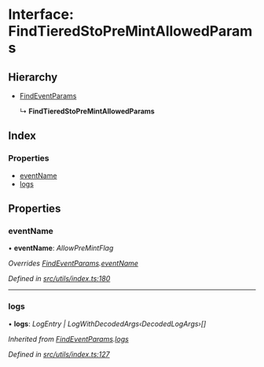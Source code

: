 # Interface: FindTieredStoPreMintAllowedParams

## Hierarchy

* [FindEventParams](_utils_index_.findeventparams.md)

  ↳ **FindTieredStoPreMintAllowedParams**

## Index

### Properties

* [eventName](_utils_index_.findtieredstopremintallowedparams.md#eventname)
* [logs](_utils_index_.findtieredstopremintallowedparams.md#logs)

## Properties

###  eventName

• **eventName**: *AllowPreMintFlag*

*Overrides [FindEventParams](_utils_index_.findeventparams.md).[eventName](_utils_index_.findeventparams.md#eventname)*

*Defined in [src/utils/index.ts:180](https://github.com/PolymathNetwork/polymath-sdk/blob/45453ad/src/utils/index.ts#L180)*

___

###  logs

• **logs**: *LogEntry | LogWithDecodedArgs‹DecodedLogArgs›[]*

*Inherited from [FindEventParams](_utils_index_.findeventparams.md).[logs](_utils_index_.findeventparams.md#logs)*

*Defined in [src/utils/index.ts:127](https://github.com/PolymathNetwork/polymath-sdk/blob/45453ad/src/utils/index.ts#L127)*

